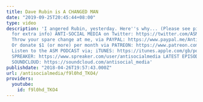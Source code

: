 ```yaml
---
title: Dave Rubin is A CHANGED MAN
date: "2019-09-25T20:45:44+08:00"
type: video
description: 'I angered Rubin, yesterday. Here''s why... (Please see pinned comment
  for extra info) ANTI-SOCIAL MEDIA on Twitter: https://twitter.com/ASM_AntiSocial
  Throw your spare change at me, via PAYPAL: https://www.paypal.me/AntiSocialMedia
  Or donate $1 (or more) per month via PATREON: https://www.patreon.com/AntiSocialMedia
  Listen to the ASM PODCAST via; iTUNES: https://itunes.apple.com/gb/podcast/anti-social-media-podcast/id1076431995?mt=2
  SPREAKER: https://www.spreaker.com/user/antisocialmedia LATEST EPISODES ONLY via
  SOUNDCLOUD: https://soundcloud.com/antisocial_media'
publishdate: "2018-04-26T19:57:43.000Z"
url: /antisocialmedia/f9l0hd_TKO4/
providers:
  youtube:
    id: f9l0hd_TKO4
---
```

